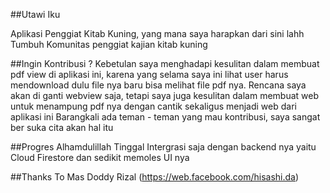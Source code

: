 ##Utawi Iku

Aplikasi Penggiat Kitab Kuning, yang mana saya harapkan dari sini lahh
Tumbuh Komunitas penggiat kajian kitab kuning 

##Ingin Kontribusi ? 
Kebetulan saya menghadapi kesulitan dalam membuat pdf view di aplikasi ini, karena yang selama saya ini lihat user harus mendownload dulu file nya baru bisa melihat file pdf nya.
Rencana saya akan di ganti webview saja, tetapi saya juga kesulitan dalam membuat web untuk menampung pdf nya dengan cantik sekaligus menjadi web
dari aplikasi ini
Barangkali ada teman - teman yang mau kontribusi, saya sangat ber suka cita akan hal itu

##Progres
Alhamdulillah Tinggal Intergrasi saja dengan backend nya yaitu Cloud Firestore dan sedikit memoles UI nya

##Thanks To
Mas Doddy Rizal (https://web.facebook.com/hisashi.da)
